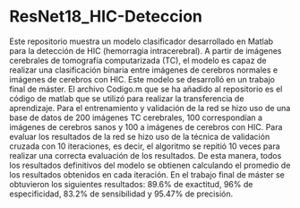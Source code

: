 # ResNet18_HIC-Deteccion
Este repositorio muestra un modelo clasificador desarrollado en Matlab para la detección de HIC (hemorragia intracerebral). A partir de imágenes cerebrales de tomografía computarizada (TC), el modelo es capaz de realizar una clasificación binaria entre imágenes de cerebros normales e imágenes de cerebros con HIC. 
Este modelo se desarrolló en un trabajo final de máster. El archivo Codigo.m que se ha añadido al repositorio es el código de matlab que se utilizó para realizar la transferencia de aprendizaje. Para el entrenamiento y validación de la red se hizo uso de una base de datos de 200 imágenes TC cerebrales, 100 correspondían a imágenes de cerebros sanos y 100 a imágenes de cerebros con HIC. Para evaluar los resultados de la red se hizo uso de la técnica de validación cruzada con 10 iteraciones, es decir, el algoritmo se repitió 10 veces para realizar una correcta evaluación de los resultados. De esta manera, todos los resultados definitivos del modelo se obtienen calculando el promedio de los resultados obtenidos en cada iteración. 
En el trabajo final de máster se obtuvieron los siguientes resultados: 89.6% de exactitud, 96% de especificidad, 83.2% de sensibilidad y 95.47% de precisión.
